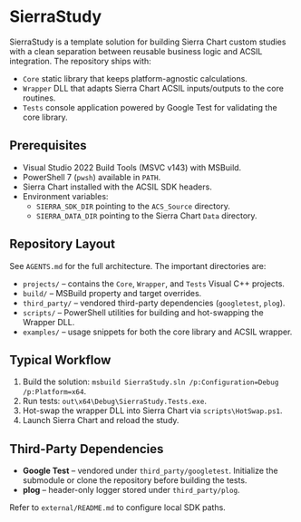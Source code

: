 # SierraStudy

SierraStudy is a template solution for building Sierra Chart custom studies with a clean separation between reusable business logic and ACSIL integration. The repository ships with:
- `Core` static library that keeps platform-agnostic calculations.
- `Wrapper` DLL that adapts Sierra Chart ACSIL inputs/outputs to the core routines.
- `Tests` console application powered by Google Test for validating the core library.

## Prerequisites
- Visual Studio 2022 Build Tools (MSVC v143) with MSBuild.
- PowerShell 7 (`pwsh`) available in `PATH`.
- Sierra Chart installed with the ACSIL SDK headers.
- Environment variables:
  - `SIERRA_SDK_DIR` pointing to the `ACS_Source` directory.
  - `SIERRA_DATA_DIR` pointing to the Sierra Chart `Data` directory.

## Repository Layout
See `AGENTS.md` for the full architecture. The important directories are:
- `projects/` – contains the `Core`, `Wrapper`, and `Tests` Visual C++ projects.
- `build/` – MSBuild property and target overrides.
- `third_party/` – vendored third-party dependencies (`googletest`, `plog`).
- `scripts/` – PowerShell utilities for building and hot-swapping the Wrapper DLL.
- `examples/` – usage snippets for both the core library and ACSIL wrapper.

## Typical Workflow
1. Build the solution: `msbuild SierraStudy.sln /p:Configuration=Debug /p:Platform=x64`.
2. Run tests: `out\x64\Debug\SierraStudy.Tests.exe`.
3. Hot-swap the wrapper DLL into Sierra Chart via `scripts\HotSwap.ps1`.
4. Launch Sierra Chart and reload the study.

## Third-Party Dependencies
- **Google Test** – vendored under `third_party/googletest`. Initialize the submodule or clone the repository before building the tests.
- **plog** – header-only logger stored under `third_party/plog`.

Refer to `external/README.md` to configure local SDK paths.
